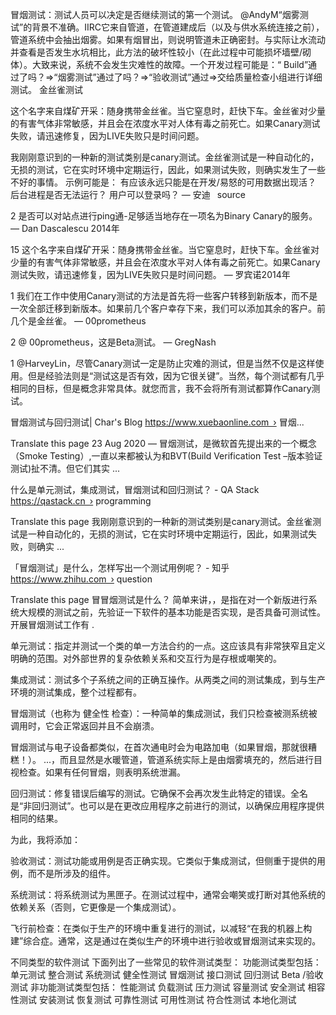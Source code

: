 
冒烟测试：测试人员可以决定是否继续测试的第一个测试。
@AndyM“烟雾测试”的背景不准确。IIRC它来自管道，在管道建成后（以及与供水系统连接之前），管道系统中会抽出烟雾。如果有烟冒出，则说明管道未正确密封。与实际让水流动并查看是否发生水坑相比，此方法的破坏性较小（在此过程中可能损坏墙壁/砌体）。大致来说，系统不会发生灾难性的故障。一个开发过程可能是：“ Build”通过了吗？=>“烟雾测试”通过了吗？=>“验收测试”通过=>交给质量检查小组进行详细测试。
金丝雀测试

这个名字来自煤矿开采：随身携带金丝雀。当它窒息时，赶快下车。金丝雀对少量的有害气体非常敏感，并且会在浓度水平对人体有毒之前死亡。如果Canary测试失败，请迅速修复，因为LIVE失败只是时间问题。


我刚刚意识到的一种新的测试类别是canary测试。金丝雀测试是一种自动化的，无损的测试，它在实时环境中定期运行，因此，如果测试失败，则确实发生了一些不好的事情。
示例可能是：
有应该永远只能是在开发/易怒的可用数据出现活？
后台进程是否无法运行？
用户可以登录吗？
— 安迪
 source

2
是否可以对站点进行ping通-足够适当地存在一项名为Binary Canary的服务。
— Dan Dascalescu 2014年

15
这个名字来自煤矿开采：随身携带金丝雀。当它窒息时，赶快下车。金丝雀对少量的有害气体非常敏感，并且会在浓度水平对人体有毒之前死亡。如果Canary测试失败，请迅速修复，因为LIVE失败只是时间问题。
— 罗宾诺2014年

1
我们在工作中使用Canary测试的方法是首先将一些客户转移到新版本，而不是一次全部迁移到新版本。如果前几个客户幸存下来，我们可以添加其余的客户。前几个是金丝雀。
— 00prometheus

2
@ 00prometheus，这是Beta测试。
— GregNash

1
@HarveyLin，尽管Canary测试一定是防止灾难的测试，但是当然不仅是这样使用。但是经验法则是“测试这是否有效，因为它很关键”。当然，每个测试都有几乎相同的目标，但是概念非常具体。就您而言，我不会将所有测试都算作Canary测试。


冒烟测试与回归测试| Char's Blog
https://www.xuebaonline.com › 冒烟...



Translate this page
23 Aug 2020 — 冒烟测试，是微软首先提出来的一个概念（Smoke Testing）,一直以来都被认为和BVT(Build Verification Test –版本验证测试)扯不清。但它们其实 ...



什么是单元测试，集成测试，冒烟测试和回归测试？ - QA Stack
https://qastack.cn › programming



Translate this page
我刚刚意识到的一种新的测试类别是canary测试。金丝雀测试是一种自动化的，无损的测试，它在实时环境中定期运行，因此，如果测试失败，则确实 ...



「冒烟测试」是什么，怎样写出一个测试用例呢？ - 知乎
https://www.zhihu.com › question



Translate this page
冒冒烟测试是什么？ 简单来讲，，是指在对一个新版进行系统大规模的测试之前，先验证一下软件的基本功能是否实现，是否具备可测试性。 开展冒烟测试工作有 .




单元测试：指定并测试一个类的单一方法合约的一点。这应该具有非常狭窄且定义明确的范围。对外部世界的复杂依赖关系和交互行为是存根或嘲笑的。


集成测试：测试多个子系统之间的正确互操作。从两类之间的测试集成，到与生产环境的测试集成，整个过程都有。


冒烟测试（也称为 健全性 检查）：一种简单的集成测试，我们只检查被测系统被调用时，它会正常返回并且不会崩溃。

冒烟测试与电子设备都类似，在首次通电时会为电路加电（如果冒烟，那就很糟糕！）。
...，而且显然是水暖管道，管道系统实际上是由烟雾填充的，然后进行目视检查。如果有任何冒烟，则表明系统泄漏。

回归测试：修复错误后编写的测试。它确保不会再次发生此特定的错误。全名是“非回归测试”。也可以是在更改应用程序之前进行的测试，以确保应用程序提供相同的结果。

为此，我将添加：

验收测试：测试功能或用例是否正确实现。它类似于集成测试，但侧重于提供的用例，而不是所涉及的组件。


系统测试：将系统测试为黑匣子。在测试过程中，通常会嘲笑或打断对其他系统的依赖关系（否则，它更像是一个集成测试）。


飞行前检查：在类似于生产的环境中重复进行的测试，以减轻“在我的机器上构建”综合症。通常，这是通过在类似生产的环境中进行验收或冒烟测试来实现的。






不同类型的软件测试
下面列出了一些常见的软件测试类型：
功能测试类型包括：
单元测试
整合测试
系统测试
健全性测试
冒烟测试
接口测试
回归测试
Beta /验收测试
非功能测试类型包括：
性能测试
负载测试
压力测试
容量测试
安全测试
相容性测试
安装测试
恢复测试
可靠性测试
可用性测试
符合性测试
本地化测试

